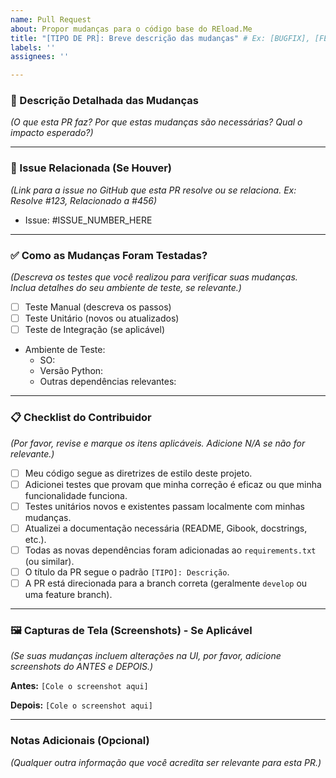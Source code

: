 ```yaml
---
name: Pull Request
about: Propor mudanças para o código base do REload.Me
title: "[TIPO DE PR]: Breve descrição das mudanças" # Ex: [BUGFIX], [FEATURE], [DOCS], [REFACTOR], [TEST]
labels: ''
assignees: ''

---
```


### 📝 Descrição Detalhada das Mudanças
*(O que esta PR faz? Por que estas mudanças são necessárias? Qual o impacto esperado?)*

---

### 🔗 Issue Relacionada (Se Houver)
*(Link para a issue no GitHub que esta PR resolve ou se relaciona. Ex: Resolve #123, Relacionado a #456)*

*   Issue: #ISSUE_NUMBER_HERE

---

### ✅ Como as Mudanças Foram Testadas?
*(Descreva os testes que você realizou para verificar suas mudanças. Inclua detalhes do seu ambiente de teste, se relevante.)*

*   [ ] Teste Manual (descreva os passos)
*   [ ] Teste Unitário (novos ou atualizados)
*   [ ] Teste de Integração (se aplicável)
*   Ambiente de Teste:
    *   SO:
    *   Versão Python:
    *   Outras dependências relevantes:

---

### 📋 Checklist do Contribuidor
*(Por favor, revise e marque os itens aplicáveis. Adicione N/A se não for relevante.)*

*   [ ] Meu código segue as diretrizes de estilo deste projeto.
*   [ ] Adicionei testes que provam que minha correção é eficaz ou que minha funcionalidade funciona.
*   [ ] Testes unitários novos e existentes passam localmente com minhas mudanças.
*   [ ] Atualizei a documentação necessária (README, Gibook, docstrings, etc.).
*   [ ] Todas as novas dependências foram adicionadas ao `requirements.txt` (ou similar).
*   [ ] O título da PR segue o padrão `[TIPO]: Descrição`.
*   [ ] A PR está direcionada para a branch correta (geralmente `develop` ou uma feature branch).

---

### 🖼️ Capturas de Tela (Screenshots) - Se Aplicável
*(Se suas mudanças incluem alterações na UI, por favor, adicione screenshots do ANTES e DEPOIS.)*

**Antes:**
`[Cole o screenshot aqui]`

**Depois:**
`[Cole o screenshot aqui]`

---

###  Notas Adicionais (Opcional)
*(Qualquer outra informação que você acredita ser relevante para esta PR.)*
